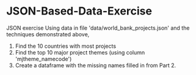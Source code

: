 # JSON-Based-Data-Exercise
JSON exercise
Using data in file 'data/world_bank_projects.json' and the techniques demonstrated above,

1. Find the 10 countries with most projects
2. Find the top 10 major project themes (using column 'mjtheme_namecode')
3. Create a dataframe with the missing names filled in from Part 2.
